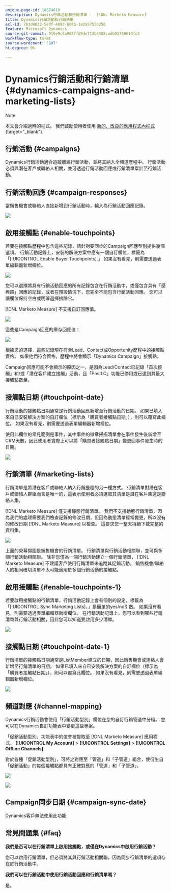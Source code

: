 ```yaml
---
unique-page-id: 18874610
description: Dynamics行銷活動和行銷清單 —  [!DNL Marketo Measure]
title: Dynamics行銷活動和行銷清單
exl-id: 7b3d4032-5edf-489d-b86b-1e2a5755b258
feature: Microsoft Dynamics
source-git-commit: 915e9c5a968ffd9de713b4308cadb91768613fc5
workflow-type: tm+mt
source-wordcount: '807'
ht-degree: 0%

---
```


# Dynamics行銷活動和行銷清單 {#dynamics-campaigns-and-marketing-lists}

>[!NOTE]
>
>本文會介紹過時的程式。 我們鼓勵使用者使用 [新的、改良的應用程式內程式](/help/channel-tracking-and-setup/offline-channels/custom-campaign-sync.md){target="_blank"}.

## 行銷活動 {#campaigns}

Dynamics行銷活動適合追蹤離線行銷活動，並將其納入全頻道歷程中。 行銷活動必須與潛在客戶或聯絡人相關，並可透過行銷活動回應或行銷清單累計至行銷活動。

## 行銷活動回應 {#campaign-responses}

當銷售機會或聯絡人直接新增到行銷活動時，輸入為行銷活動回應記錄。

![](assets/1.png)

## 啟用接觸點 {#enable-touchpoints}

若要在接觸點歷程中包含這些記錄，請針對要同步的Campaign回應型別提供幾個選項。 行銷活動記錄上，安裝的解決方案中應有一個自訂欄位，標籤為「[!UICONTROL Enable Buyer Touchpoints].」 如果沒有看見，則需要透過表單編輯器新增欄位。

![](assets/2.png)

您可以選擇將具有行銷活動回應的所有記錄包含在行銷活動中，或僅包含具有「感興趣」回應的記錄，或者在預設情況下，您完全不能包含行銷活動回應。 您可以讓欄位保持空白或明確選擇排除它。

[!DNL Marketo Measure] 不支援自訂回應值。

![](assets/3.png)

這些是Campaign回應的庫存回應值：

![](assets/4.png)

根據您的選擇，這些記錄現在符合Lead、Contact或Opportunity歷程中的接觸點資格。 如果他們符合資格，歷程中將會顯示「Dynamics Campaign」接觸點。

Campaign回應可能不會顯示的原因之一，是因為Lead/Contact已記錄「首次接觸」和/或「潛在客戶建立接觸」活動，且「PostLC」功能已停用或已達到其最大接觸點數量。

## 接觸點日期 {#touchpoint-date}

行銷活動的接觸點日期通常是行銷活動回應新增至行銷活動的日期。 如果已填入來自已安裝解決方案的自訂欄位（標示為「購買者接觸點日期」），則可以覆寫此欄位。 如果沒有看見，則需要透過表單編輯器新增欄位。

使用此欄位的常見範例是事件，其中事件的徽章掃描清單會在事件發生後新增至CRM天數，因此使用者實際上可以將「購買者接觸點日期」變更回事件發生時的日期。

![](assets/5.png)

## 行銷清單 {#marketing-lists}

行銷清單是將潛在客戶或聯絡人納入行銷歷程的另一種方式。 行銷清單對潛在客戶或聯絡人群組而言是唯一的，這表示使用者必須選取其清單是潛在客戶集還是聯絡人集。

[!DNL Marketo Measure] 僅支援靜態行銷清單。 我們不支援動態行銷清單，因為我們的處理需要我們檢查記錄的修改日期，但因為動態清單經常變更，所以沒有的修改日期 [!DNL Marketo Measure] 以檢查。 這要求您一整天持續下載完整的資料集。

![](assets/6.png)

上面的熒幕擷圖是銷售機會的行銷清單。 行銷清單與行銷活動相關聯，並可與多個行銷活動相關聯。 除非您僅為一個行銷活動建立一個行銷清單， [!DNL Marketo Measure] 不建議客戶使用行銷清單來追蹤其促銷活動。 銷售機會/聯絡人的相同確切清單不太可能適用於多個行銷活動的接觸點。

## 啟用接觸點 {#enable-touchpoints-1}

若要啟用接觸點的行銷清單，行銷活動記錄上會有個別的設定，標籤為「[!UICONTROL Sync Marketing Lists]，」是簡單的yes/no引數。 如果沒有看見，則需要透過表單編輯器新增欄位。 在行銷活動記錄上，您可以看到哪些行銷清單與行銷活動相關，因此您可以知道要啟用多少清單。

![](assets/7.png)

## 接觸點日期 {#touchpoint-date-1}

行銷清單的接觸點日期通常是ListMember建立的日期，因此銷售機會或連絡人會新增至行銷清單的日期。 如果已填入來自已安裝解決方案的自訂欄位（標示為「購買者接觸點日期」），則可以覆寫此欄位。 如果沒有看見，則需要透過表單編輯器新增欄位。

![](assets/8.png)

## 頻道對應 {#channel-mapping}

Dynamics行銷活動會使用「行銷活動型別」欄位在您的自訂行銷管道中分組。 您可以在Dynamics自訂功能表中變更這些專案。

「促銷活動型別」功能表中的值會被提取至 [!DNL Marketo Measure] 應用程式。 **[!UICONTROL My Account]** > **[!UICONTROL Settings]** > **[!UICONTROL Offline Channels]**.

對於各種「促銷活動型別」，可將之對應至「管道」和「子管道」組合，使衍生自「促銷活動」的每個接觸點都具有正確對應的「管道」和「子管道」。

![](assets/9.png)

![](assets/10.png)

## Campaign同步日期 {#campaign-sync-date}

Dynamics客戶無法使用此功能

## 常見問題集 {#faq}

**我們是否可以在行銷清單上啟用接觸點，或僅在Dynamics中啟用行銷活動？**

您可以啟用行銷清單，但必須將其與行銷活動相關聯，因為同步行銷清單的選項存在於行銷活動中。

**我們可以在行銷活動中使用行銷活動回應和行銷清單嗎？**

是。
